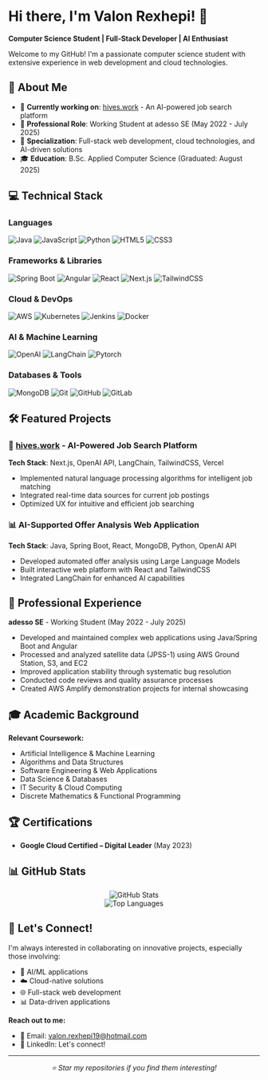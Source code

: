 # Hi there, I'm Valon Rexhepi! 👋

**Computer Science Student | Full-Stack Developer | AI Enthusiast**

Welcome to my GitHub! I'm a passionate computer science student with extensive experience in web development and cloud technologies.

## 🚀 About Me

- 🎯 **Currently working on**: [hives.work](https://www.hives.work) - An AI-powered job search platform
- 💼 **Professional Role**: Working Student at adesso SE (May 2022 - July 2025)
- 🌟 **Specialization**: Full-stack web development, cloud technologies, and AI-driven solutions
- 🎓 **Education**: B.Sc. Applied Computer Science (Graduated: August 2025)

## 💻 Technical Stack

### Languages
![Java](https://img.shields.io/badge/Java-ED8B00?style=for-the-badge&logo=openjdk&logoColor=white)
![JavaScript](https://img.shields.io/badge/JavaScript-F7DF1E?style=for-the-badge&logo=JavaScript&logoColor=black)
![Python](https://img.shields.io/badge/Python-3776AB?style=for-the-badge&logo=python&logoColor=white)
![HTML5](https://img.shields.io/badge/HTML5-E34F26?style=for-the-badge&logo=html5&logoColor=white)
![CSS3](https://img.shields.io/badge/CSS3-1572B6?style=for-the-badge&logo=css3&logoColor=white)

### Frameworks & Libraries
![Spring Boot](https://img.shields.io/badge/Spring_Boot-6DB33F?style=for-the-badge&logo=spring-boot&logoColor=white)
![Angular](https://img.shields.io/badge/Angular-DD0031?style=for-the-badge&logo=angular&logoColor=white)
![React](https://img.shields.io/badge/React-20232A?style=for-the-badge&logo=react&logoColor=61DAFB)
![Next.js](https://img.shields.io/badge/Next.js-000000?style=for-the-badge&logo=next.js&logoColor=white)
![TailwindCSS](https://img.shields.io/badge/Tailwind_CSS-38B2AC?style=for-the-badge&logo=tailwind-css&logoColor=white)

### Cloud & DevOps
![AWS](https://img.shields.io/badge/Amazon_AWS-232F3E?style=for-the-badge&logo=amazon-aws&logoColor=white)
![Kubernetes](https://img.shields.io/badge/Kubernetes-326ce5?style=for-the-badge&logo=kubernetes&logoColor=white)
![Jenkins](https://img.shields.io/badge/Jenkins-D24939?style=for-the-badge&logo=jenkins&logoColor=white)
![Docker](https://img.shields.io/badge/Docker-2496ED?style=for-the-badge&logo=docker&logoColor=white)

### AI & Machine Learning
![OpenAI](https://img.shields.io/badge/OpenAI-412991?style=for-the-badge&logo=openai&logoColor=white)
![LangChain](https://img.shields.io/badge/LangChain-121212?style=for-the-badge&logo=chainlink&logoColor=white)
![Pytorch](https://img.shields.io/badge/PyTorch-EE4C2C?style=for-the-badge&logo=pytorch&logoColor=white)

### Databases & Tools
![MongoDB](https://img.shields.io/badge/MongoDB-4EA94B?style=for-the-badge&logo=mongodb&logoColor=white)
![Git](https://img.shields.io/badge/Git-F05032?style=for-the-badge&logo=git&logoColor=white)
![GitHub](https://img.shields.io/badge/GitHub-100000?style=for-the-badge&logo=github&logoColor=white)
![GitLab](https://img.shields.io/badge/GitLab-330F63?style=for-the-badge&logo=gitlab&logoColor=white)

## 🛠️ Featured Projects

### 🤖 [hives.work](https://www.hives.work) - AI-Powered Job Search Platform
**Tech Stack**: Next.js, OpenAI API, LangChain, TailwindCSS, Vercel
- Implemented natural language processing algorithms for intelligent job matching
- Integrated real-time data sources for current job postings
- Optimized UX for intuitive and efficient job searching

### 📊 AI-Supported Offer Analysis Web Application
**Tech Stack**: Java, Spring Boot, React, MongoDB, Python, OpenAI API
- Developed automated offer analysis using Large Language Models
- Built interactive web platform with React and TailwindCSS
- Integrated LangChain for enhanced AI capabilities

## 🏢 Professional Experience

**adesso SE** - Working Student (May 2022 - July 2025)
- Developed and maintained complex web applications using Java/Spring Boot and Angular
- Processed and analyzed satellite data (JPSS-1) using AWS Ground Station, S3, and EC2
- Improved application stability through systematic bug resolution
- Conducted code reviews and quality assurance processes
- Created AWS Amplify demonstration projects for internal showcasing

## 🎓 Academic Background

**Relevant Coursework:**
- Artificial Intelligence & Machine Learning
- Algorithms and Data Structures
- Software Engineering & Web Applications
- Data Science & Databases
- IT Security & Cloud Computing
- Discrete Mathematics & Functional Programming

## 🏆 Certifications

- **Google Cloud Certified – Digital Leader** (May 2023)

## 📊 GitHub Stats

<div align="center">
  <img src="https://github-readme-stats.vercel.app/api?username=valonrexhepi23&show_icons=true&theme=radical" alt="GitHub Stats" />
</div>

<div align="center">
  <img src="https://github-readme-stats.vercel.app/api/top-langs/?username=valonrexhepi23&layout=compact&theme=radical" alt="Top Languages" />
</div>

## 🤝 Let's Connect!

I'm always interested in collaborating on innovative projects, especially those involving:
- 🤖 AI/ML applications
- ☁️ Cloud-native solutions
- 🌐 Full-stack web development
- 📊 Data-driven applications

**Reach out to me:**
- 📧 Email: [valon.rexhepi19@hotmail.com](mailto:valon.rexhepi19@hotmail.com)
- 💼 LinkedIn: Let's connect!

---

<div align="center">
  <i>⭐ Star my repositories if you find them interesting!</i>
</div>
